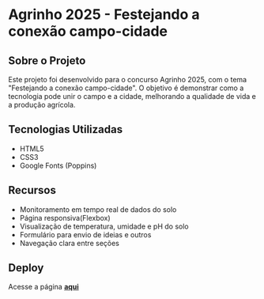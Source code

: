 # Agrinho 2025 - Festejando a conexão campo-cidade

## Sobre o Projeto

Este projeto foi desenvolvido para o concurso Agrinho 2025, com o tema "Festejando a conexão campo-cidade". O objetivo é demonstrar como a tecnologia pode unir o campo e a cidade, melhorando a qualidade de vida e a produção agrícola.

## Tecnologias Utilizadas

- HTML5
- CSS3
- Google Fonts (Poppins)

## Recursos

- Monitoramento em tempo real de dados do solo
- Página responsiva(Flexbox)
- Visualização de temperatura, umidade e pH do solo
- Formulário para envio de ideias e outros
- Navegação clara entre seções

## Deploy

Acesse a página **[aqui](https://kev1n999.github.io/agrinho-2025-ctg4/)**
